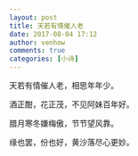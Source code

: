 ```yaml
---
layout: post
title: 天若有情催人老
date: 2017-08-04 17:12
author: venhow
comments: true
categories: [小诗]
---
```

天若有情催人老，相思年年少。

酒正酣，花正茂，不见阿妹百年好。

腊月寒冬嫌梅傲，节节望风靠。

缘也罢，份也好，黄沙落尽心更妙。
